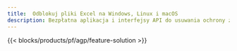 ```yaml
---
title:  Odblokuj pliki Excel na Windows, Linux i macOS
description: Bezpłatna aplikacja i interfejsy API do usuwania ochrony z plików XLS, XLSX i ODS
---
```

{{< blocks/products/pf/agp/feature-solution >}} 

